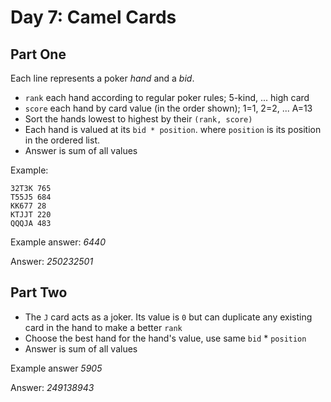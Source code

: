 # Day 7: Camel Cards

## Part One

Each line represents a poker _hand_ and a _bid_.

- `rank` each hand according to regular poker rules; 5-kind, ... high card
- `score` each hand by card value (in the order shown); 1=1, 2=2, ... A=13
- Sort the hands lowest to highest by their `(rank, score)`
- Each hand is valued at its `bid * position`. where `position` is its position in the ordered list.
- Answer is sum of all values

Example:

```
32T3K 765
T55J5 684
KK677 28
KTJJT 220
QQQJA 483
```

Example answer: _6440_

Answer: _250232501_

## Part Two

- The `J` card acts as a joker. Its value is `0` but can duplicate any existing card in the hand to make a better `rank`
- Choose the best hand for the hand's value, use same `bid` * `position`
- Answer is sum of all values

Example answer _5905_

Answer: _249138943_